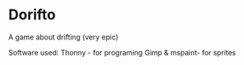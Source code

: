 # Dorifto
A game about drifting (very epic)

Software used:
	Thonny - for programing
	Gimp & mspaint- for sprites
	